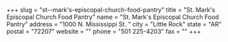+++
slug = "st--mark's-episcopal-church-food-pantry"
title = "St. Mark's Episcopal Church Food Pantry"
name = "St. Mark's Episcopal Church Food Pantry"
address = "1000 N. Mississippi St. "
city = "Little Rock"
state = "AR"
postal = "72207"
website = ""
phone = "501 225-4203"
fax = ""
+++
